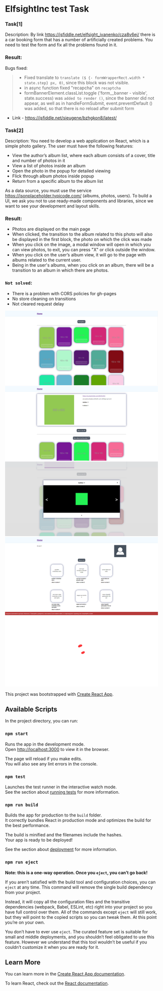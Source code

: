  # ElfsightInc test Task
 ### Task[1]
Description: By link https://jsfiddle.net/elfsight_ivanenko/cza8v6ej/ there is a car booking form that has a number of artificially created problems. You need to test the form and fix all the problems found in it.
### Result:
Bugs fixed:
> - Fixed translate to `translate ($ {- formWrapperRect.width * state.step} px, 0)`, since this block was not visible.
> - in async function fixed "recapcha" on `recaptcha`
> - formBannerElement.classList.toggle ('form__banner - visible', state.success) was `added to render ()`,
since the banner did not appear, as well as in handleFormSubmit, event.preventDefault () was added,
so that there is no reload after submit form
- Link - https://jsfiddle.net/sieugene/bzhgkon8/latest/

 ### Task[2]
Description: You need to develop a web application on React, which is a simple photo gallery.
The user must have the following features:

- View the author’s album list, where each album consists of a cover, title and number of photos in it
- View a list of photos inside an album
- Open the photo in the popup for detailed viewing
- Flick through album photos inside popup
- Return from a specific album to the album list

As a data source, you must use the service https://jsonplaceholder.typicode.com/ (albums, photos, users).
To build a UI, we ask you not to use ready-made components and libraries, since we want to see your development and layout skills.

### Result:

- Photos are displayed on the main page
- When clicked, the transition to the album related to this photo will also be displayed in the first block, the photo on which the click was made
- When you click on the image, a modal window will open in which you can view photos, to exit, you can press "X" or click outside the window.
- When you click on the user’s album view, it will go to the page with albums related to the current user.
- Being in the user's albums, when you click on an album, there will be a transition to an album in which there are photos.

### `Not solved`:
- There is a problem with CORS policies for gh-pages
- No store cleaning on transitions
- Not cleared request delay

![demo](https://github.com/sieugene/ElfsightInc/blob/master/src/assets/images/1.png?raw=true) 
![demo](https://github.com/sieugene/ElfsightInc/blob/master/src/assets/images/2.png?raw=true)
![demo](https://github.com/sieugene/ElfsightInc/blob/master/src/assets/images/3.png?raw=true)
![demo](https://github.com/sieugene/ElfsightInc/blob/master/src/assets/images/4.png?raw=true)
![demo](https://github.com/sieugene/ElfsightInc/blob/master/src/assets/images/5.png?raw=true)



This project was bootstrapped with [Create React App](https://github.com/facebook/create-react-app).

## Available Scripts

In the project directory, you can run:

### `npm start`

Runs the app in the development mode.<br />
Open [http://localhost:3000](http://localhost:3000) to view it in the browser.

The page will reload if you make edits.<br />
You will also see any lint errors in the console.

### `npm test`

Launches the test runner in the interactive watch mode.<br />
See the section about [running tests](https://facebook.github.io/create-react-app/docs/running-tests) for more information.

### `npm run build`

Builds the app for production to the `build` folder.<br />
It correctly bundles React in production mode and optimizes the build for the best performance.

The build is minified and the filenames include the hashes.<br />
Your app is ready to be deployed!

See the section about [deployment](https://facebook.github.io/create-react-app/docs/deployment) for more information.

### `npm run eject`

**Note: this is a one-way operation. Once you `eject`, you can’t go back!**

If you aren’t satisfied with the build tool and configuration choices, you can `eject` at any time. This command will remove the single build dependency from your project.

Instead, it will copy all the configuration files and the transitive dependencies (webpack, Babel, ESLint, etc) right into your project so you have full control over them. All of the commands except `eject` will still work, but they will point to the copied scripts so you can tweak them. At this point you’re on your own.

You don’t have to ever use `eject`. The curated feature set is suitable for small and middle deployments, and you shouldn’t feel obligated to use this feature. However we understand that this tool wouldn’t be useful if you couldn’t customize it when you are ready for it.

## Learn More

You can learn more in the [Create React App documentation](https://facebook.github.io/create-react-app/docs/getting-started).

To learn React, check out the [React documentation](https://reactjs.org/).

